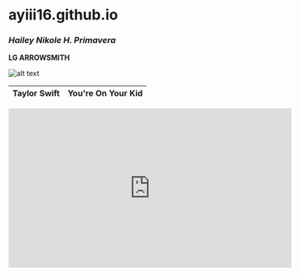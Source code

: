 # ayiii16.github.io
### *Hailey Nikole H. Primavera*

**LG ARROWSMITH**

![alt text](https://i.pinimg.com/564x/be/86/f4/be86f48b738032ef4a116e665a994bc3.jpg)

| Taylor Swift     | You're On Your Kid |
| ----------- | ----------- |

<iframe width="560" height="315" src="https://www.youtube.com/embed/7Gbg6Z70J7E" title="YouTube video player" frameborder="0" allow="accelerometer; autoplay; clipboard-write; encrypted-media; gyroscope; picture-in-picture; web-share" allowfullscreen></iframe>
